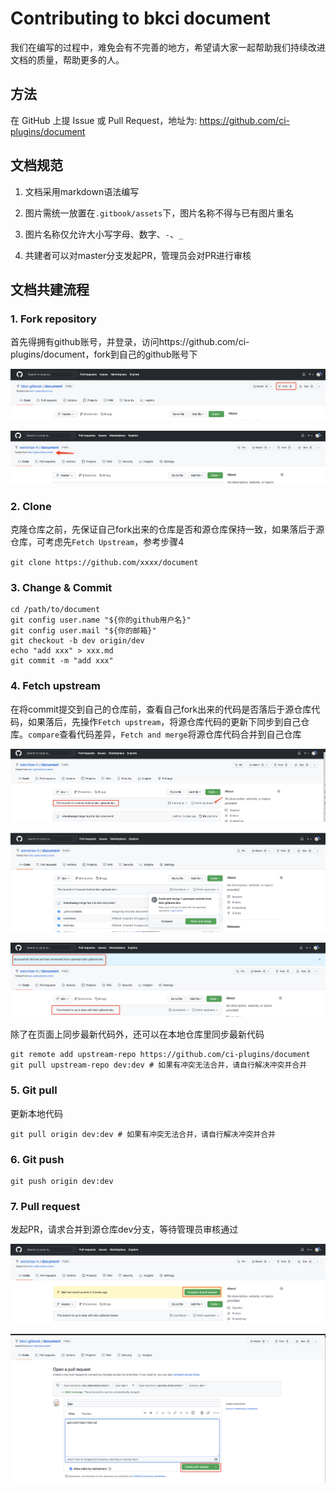 # Contributing to bkci document

我们在编写的过程中，难免会有不完善的地方，希望请大家一起帮助我们持续改进文档的质量，帮助更多的人。

## 方法

在 GitHub 上提 Issue 或 Pull Request，地址为: https://github.com/ci-plugins/document

## 文档规范

1. 文档采用markdown语法编写

2. 图片需统一放置在`.gitbook/assets`下，图片名称不得与已有图片重名

3. 图片名称仅允许大小写字母、数字、`-`、`_`

4. 共建者可以对master分支发起PR，管理员会对PR进行审核

## 文档共建流程

### 1. Fork repository

首先得拥有github账号，并登录，访问https://github.com/ci-plugins/document，fork到自己的github账号下

![image-20220306234726724](../.gitbook/assets/image-20220306234726724.png)

![image-20220306234812651](../.gitbook/assets/image-20220306234812651.png)

### 2. Clone  

克隆仓库之前，先保证自己fork出来的仓库是否和源仓库保持一致，如果落后于源仓库，可考虑先`Fetch Upstream`，参考步骤4

`git clone https://github.com/xxxx/document`

### 3. Change & Commit

```
cd /path/to/document
git config user.name "${你的github用户名}"
git config user.mail "${你的邮箱}"
git checkout -b dev origin/dev
echo "add xxx" > xxx.md
git commit -m "add xxx"
```

### 4. Fetch upstream

在将commit提交到自己的仓库前，查看自己fork出来的代码是否落后于源仓库代码，如果落后，先操作`Fetch upstream`，将源仓库代码的更新下同步到自己仓库。`compare`查看代码差异，`Fetch and merge`将源仓库代码合并到自己仓库

![image-20220307000537768](../.gitbook/assets/image-20220307000537768.png)

![image-20220307000634161](../.gitbook/assets/image-20220307000634161.png)

![image-20220307000819055](../.gitbook/assets/image-20220307000819055.png)



除了在页面上同步最新代码外，还可以在本地仓库里同步最新代码

```
git remote add upstream-repo https://github.com/ci-plugins/document
git pull upstream-repo dev:dev # 如果有冲突无法合并，请自行解决冲突并合并
```

### 5. Git pull

更新本地代码

```
git pull origin dev:dev # 如果有冲突无法合并，请自行解决冲突并合并
```

### 6. Git push

```
git push origin dev:dev
```

### 7. Pull request

发起PR，请求合并到源仓库dev分支，等待管理员审核通过

![image-20220307003446199](../.gitbook/assets/image-20220307003446199.png)

![image-20220307003639376](../.gitbook/assets/image-20220307003639376.png)